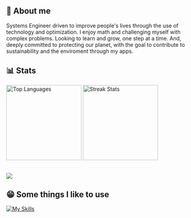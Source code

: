 ## :boy: About me
Systems Engineer driven to improve people's lives through the use of technology and optimization. I enjoy math and challenging myself with complex problems. Looking to learn and grow, one step at a time. And, deeply committed to protecting our planet, with the goal to contribute to sustainability and the enviroment through my apps.

## :bar_chart: Stats
<div>
    <div>
        <img src="https://github-readme-stats.vercel.app/api/top-langs/?username=martinrojasmet&langs_count=10&title_color=ffffff&text_color=ffffff&icon_color=1182c3&bg_color=242938&hide_border=true&locale=en&custom_title=Top%20Languages" alt="Top Languages" height="200px">
        <img src="https://github-readme-streak-stats.herokuapp.com/?user=martinrojasmet&stroke=ffffff&background=242938&ring=1182c3&fire=1182c3&currStreakNum=ffffff&currStreakLabel=1182c3&sideNums=ffffff&sideLabels=ffffff&dates=ffffff&hide_border=true" alt="Streak Stats" height="200px">
    <div/>
</div>
<br>

![](https://komarev.com/ghpvc/?username=martinrojasmet&label=Visitor+count)

## 😁 Some things I like to use 
[![My Skills](https://skillicons.dev/icons?i=python,java,typescript,react,pytorch,docker,gcp,linux,raspberrypi)](https://skillicons.dev)
